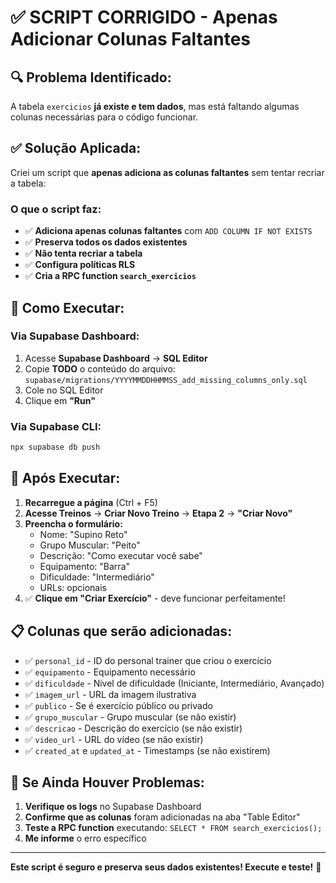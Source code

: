 # ✅ SCRIPT CORRIGIDO - Apenas Adicionar Colunas Faltantes

## 🔍 Problema Identificado:

A tabela `exercicios` **já existe e tem dados**, mas está faltando algumas colunas necessárias para o código funcionar.

## ✅ Solução Aplicada:

Criei um script que **apenas adiciona as colunas faltantes** sem tentar recriar a tabela:

### **O que o script faz:**
- ✅ **Adiciona apenas colunas faltantes** com `ADD COLUMN IF NOT EXISTS`
- ✅ **Preserva todos os dados existentes**
- ✅ **Não tenta recriar a tabela**
- ✅ **Configura políticas RLS**
- ✅ **Cria a RPC function `search_exercicios`**

## 🚀 **Como Executar:**

### **Via Supabase Dashboard:**
1. Acesse **Supabase Dashboard** → **SQL Editor**
2. Copie **TODO** o conteúdo do arquivo: `supabase/migrations/YYYYMMDDHHMMSS_add_missing_columns_only.sql`
3. Cole no SQL Editor
4. Clique em **"Run"**

### **Via Supabase CLI:**
```bash
npx supabase db push
```

## 🧪 **Após Executar:**

1. **Recarregue a página** (Ctrl + F5)
2. **Acesse Treinos** → **Criar Novo Treino** → **Etapa 2** → **"Criar Novo"**
3. **Preencha o formulário:**
   - Nome: "Supino Reto"
   - Grupo Muscular: "Peito"
   - Descrição: "Como executar você sabe"
   - Equipamento: "Barra"
   - Dificuldade: "Intermediário"
   - URLs: opcionais
4. ✅ **Clique em "Criar Exercício"** - deve funcionar perfeitamente!

## 📋 **Colunas que serão adicionadas:**

- ✅ `personal_id` - ID do personal trainer que criou o exercício
- ✅ `equipamento` - Equipamento necessário
- ✅ `dificuldade` - Nível de dificuldade (Iniciante, Intermediário, Avançado)
- ✅ `imagem_url` - URL da imagem ilustrativa
- ✅ `publico` - Se é exercício público ou privado
- ✅ `grupo_muscular` - Grupo muscular (se não existir)
- ✅ `descricao` - Descrição do exercício (se não existir)
- ✅ `video_url` - URL do vídeo (se não existir)
- ✅ `created_at` e `updated_at` - Timestamps (se não existirem)

## 🔧 **Se Ainda Houver Problemas:**

1. **Verifique os logs** no Supabase Dashboard
2. **Confirme que as colunas** foram adicionadas na aba "Table Editor"
3. **Teste a RPC function** executando: `SELECT * FROM search_exercicios();`
4. **Me informe** o erro específico

---

**Este script é seguro e preserva seus dados existentes! Execute e teste!** 🎉
